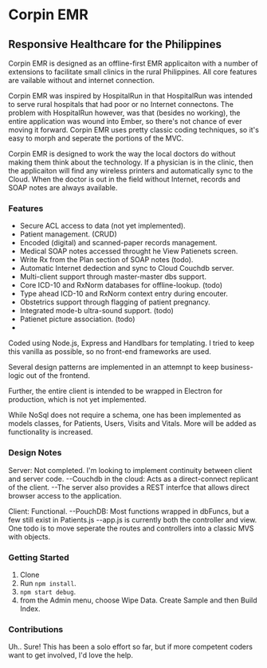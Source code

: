 # Corpin EMR
## Responsive Healthcare for the Philippines

Corpin EMR is designed as an offline-first EMR applicaiton with a number of extensions to facilitate small clinics in the rural Philippines. All core features are vailable without and internet connection.

Corpin EMR was inspired by HospitalRun in that HospitalRun was intended to serve rural hospitals that had poor or no Internet connectons. The problem with HospitalRun however, was that (besides no working), the entire application was wound into Ember, so there's not chance of ever moving it forward. Corpin EMR uses pretty classic coding techniques, so it's easy to morph and seperate the portions of the MVC.

Corpin EMR is designed to work the way the local doctors do without making them think about the technology. If a physician is in the clinic, then the applicaiton will find any wireless printers and automatically sync to the Cloud. When the doctor is out in the field without Internet, records and SOAP notes are always available.

### Features
- Secure ACL access to data (not yet implemented).
- Patient management. (CRUD)
- Encoded (digital) and scanned-paper records management.
- Medical SOAP notes accessed throught he View Patienets screen.
- Write Rx from the Plan section of SOAP notes (todo).
- Automatic Internet dedection and sync to Cloud Couchdb server.
- Multi-client support through master-master dbs support.
- Core ICD-10 and RxNorm databases for offline-lookup. (todo)
- Type ahead ICD-10 and RxNorm context entry during encouter.
- Obstetrics support through flagging of patient pregnancy.
- Integrated mode-b ultra-sound support. (todo)
- Patienet picture association. (todo)
- 

Coded using Node.js, Express and Handlbars for templating. I tried to keep this vanilla as possible, so no front-end frameworks are used.

Several design patterns are implemented in an attemnpt to keep business-logic out of the frontend.

Further, the entire client is intended to be wrapped in Electron for production, which is not yet implemented.

While NoSql does not require a schema, one has been implemented as models classes, for Patients, Users, Visits and Vitals. More will be added as functionality is increased.

### Design Notes
Server: Not completed. I'm looking to implement continuity between client and server code.
--Couchdb in the cloud: Acts as a direct-connect replicant of the client.
--The server also provides a REST interfce that allows direct browser access to the application.

Client: Functional.
--PouchDB: Most functions wrapped in dbFuncs, but a few still exist in Patients.js
--app.js is currently both the controller and view. One todo is to move seperate the routes and controllers into a classic MVS with objects.

### Getting Started
1. Clone
2. Run `npm install`.
3. `npm start debug`.
4. from the Admin menu, choose Wipe Data. Create Sample and then Build Index.

### Contributions
Uh.. Sure! This has been a solo effort so far, but if more competent coders want to get involved, I'd love the help.


